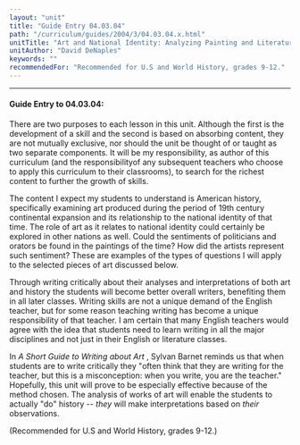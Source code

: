 ```yaml
---
layout: "unit"
title: "Guide Entry 04.03.04"
path: "/curriculum/guides/2004/3/04.03.04.x.html"
unitTitle: "Art and National Identity: Analyzing Painting and Literature from the Era of Manifest Destiny"
unitAuthor: "David DeNaples"
keywords: ""
recommendedFor: "Recommended for U.S and World History, grades 9-12."
---
```

<body>
<hr/>
<h4>
Guide Entry to 04.03.04:
</h4>
<p>
There are two purposes to each lesson in this unit. Although the first is the development of a skill and the second is based on absorbing content, they are not mutually exclusive, nor should the unit be thought of or taught as two separate components. It will be my responsibility, as author of this curriculum (and the responsibilityof any subsequent teachers who choose to apply this curriculum to their classrooms), to search for the richest content to further the growth of skills.
</p>
<p>
The content I expect my students to understand is American history, specifically examining art produced during the period of 19th century continental expansion and its relationship to the national identity of that time. The role of art as it relates to national identity could certainly be explored in other nations as well. Could the sentiments of politicians and orators be found in the paintings of the time? How did the artists represent such sentiment? These are examples of the types of questions I will apply to the selected pieces of art discussed below.
</p>
<p>
Through writing critically about their analyses and interpretations of both art and history the students will become better overall writers, benefiting them in all later classes. Writing skills are not a unique demand of the English teacher, but for some reason teaching writing has become a unique responsibility of that teacher. I am certain that many English teachers would agree with the idea that students need to learn writing in all the major disciplines and not just in their English or literature classes.
</p>
<p>
In
<i>
A Short Guide to Writing about Art
</i>
, Sylvan Barnet reminds us that when students are to write critically they "often think that they are writing for the teacher, but this is a misconception: when you write, you are the teacher." Hopefully, this unit will prove to be especially effective because of the method chosen. The analysis of works of art will enable the students to actually "do" history --
<i>
they
</i>
will make interpretations based on
<i>
their
</i>
observations.
</p>
<p>
(Recommended for U.S and World History, grades 9-12.)
</p>
</body>